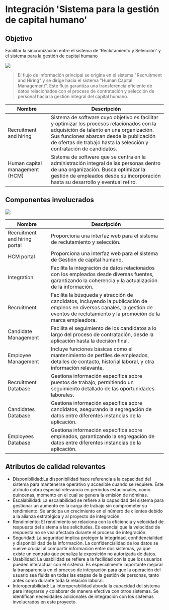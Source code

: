 # Integración 'Sistema para la gestión de capital humano'  <!-- {docsify-ignore-all} -->

## Objetivo
Facilitar la sincronización entre el sistema de 'Reclutamiento y Selección' y el sistema para la gestión de capital humano

![](/images/index-fig1-context.jpg)

> El flujo de información principal se origina en el sistema "Recruitment and Hiring" y se dirige hacia el sistema "Human Capital Management". Este flujo garantiza una transferencia eficiente de datos relacionados con el proceso de contratación y selección de personal hacia la gestión integral del capital humano. 


| Nombre      | Descripción |
| ----------- | ----------- |
| Recruitment and hiring | Sistema de software cuyo objetivo es facilitar y optimizar los procesos relacionados con la adquisición de talento en una organización. Sus funciones abarcan desde la publicación de ofertas de trabajo hasta la selección y contratación de candidatos. |
| Human capital management (HCM) | Sistema de software que se centra en la administración integral de las personas dentro de una organización. Busca optimizar la gestión de empleados desde su incorporación hasta su desarrollo y eventual retiro. |

## Componentes involucrados

![](/images/architecture-fig1-ntier.jpg)

| Nombre | Descripción |
| ----------------------------------------- | ------------------------------------------------------------------------------------------------------------------------------------------------------------------------------------------------------- |
| Recruitment and hiring portal | Proporciona una interfaz web para el sistema de reclutamiento y selección. |
| HCM portal | Proporciona una interfaz web para el sistema de Gestión de capital humano. |
| Integration | Facilita la integración de datos relacionados con los empleados desde diversas fuentes, garantizando la coherencia y la actualización de la información. |
| Recruitment | Facilita la búsqueda y atracción de candidatos, incluyendo la publicación de empleos en diversos canales, la gestión de eventos de reclutamiento y la promoción de la marca empleadora. |
| Candidate Management | Facilita el seguimiento de los candidatos a lo largo del proceso de contratación, desde la aplicación hasta la decisión final. |
| Employee Management | Incluye funciones básicas como el mantenimiento de perfiles de empleados, detalles de contacto, historial laboral, y otra información relevante. |
| Recruitment Database | Gestiona información específica sobre puestos de trabajo, permitiendo un seguimiento detallado de las oportunidades laborales. |
| Candidates Database | Gestiona información específica sobre candidatos, asegurando la segregación de datos entre diferentes instancias de la aplicación. |
| Employees Database | Gestiona información específica sobre empleados, garantizando la segregación de datos entre diferentes instancias de la aplicación. |

## Atributos de calidad relevantes

* Disponibilidad:La disponibilidad hace referencia a la capacidad del sistema para mantenerse operativo y accesible cuando se requiere. Este atributo cobra especial relevancia en periodos estacionales, como quincenas, momento en el cual se genera la emisión de nóminas.
* Escalabilidad: La escalabilidad se refiere a la capacidad del sistema para gestionar un aumento en la carga de trabajo sin comprometer su rendimiento. Se anticipa un crecimiento en el número de clientes debido a la alianza estratégica y al proyecto de integración.
* Rendimiento: El rendimiento se relaciona con la eficiencia y velocidad de respuesta del sistema a las solicitudes. Es esencial que la velocidad de respuesta no se vea afectada durante el proceso de integración.
* Seguridad: La seguridad implica proteger la integridad, confidencialidad y disponibilidad de la información. La confidencialidad de los datos se vuelve crucial al compartir información entre dos sistemas, ya que existe un contrato que penaliza la exposición no autorizada de datos.
* Usabilidad: La usabilidad se refiere a la facilidad con la que los usuarios pueden interactuar con el sistema. Es especialmente importante mejorar la transparencia en el proceso de integración para que la operación del usuario sea fluida en todas las etapas de la gestión de personas, tanto antes como durante toda la relación laboral.
* Interoperabilidad: La interoperabilidad aborda la capacidad del sistema para integrarse y colaborar de manera efectiva con otros sistemas. Se identifican necesidades adicionales de integración con los sistemas involucrados en este proyecto.
